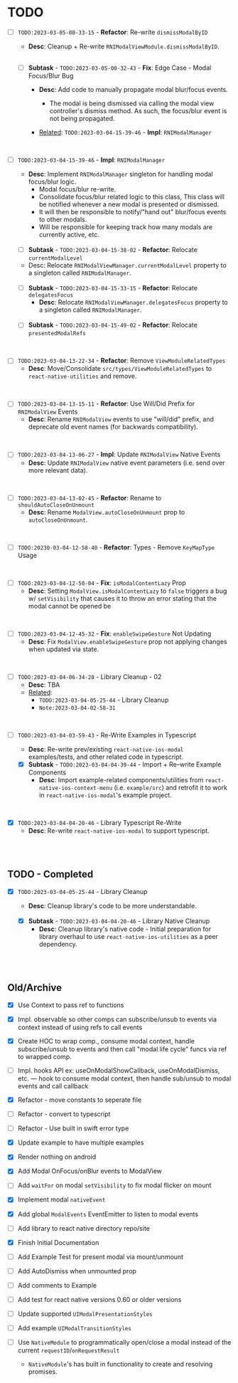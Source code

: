 # TODO

- [ ] `TODO:2023-03-05-00-33-15`  - **Refactor**: Re-write `dismissModalByID`

  * **Desc**: Cleanup + Re-write `RNIModalViewModule.dismissModalByID`.

  <br>

  - [ ] **Subtask** - `TODO:2023-03-05-00-32-43` - **Fix**: Edge Case - Modal Focus/Blur Bug

    * **Desc**: Add code to manually propagate modal blur/focus events.
    	* The modal is being dismissed via calling the modal view controller's dismiss method. As such, the focus/blur event is not being propagated.

    * <u>Related</u>: `TODO:2023-03-04-15-39-46` - **Impl**: `RNIModalManager`

<br>

- [ ] `TODO:2023-03-04-15-39-46` - **Impl**: `RNIModalManager`

  * **Desc**: Implement `RNIModalManager` singleton for handling modal focus/blur logic.
  	* Modal focus/blur re-write.
  	* Consolidate focus/blur related logic to this class, This class will be notified whenever a new modal is presented or dismissed.
  	* It will then be responsible to notify/"hand out" blur/focus events to other modals.
  	* Will be responsible for keeping track how many modals are currently active, etc.

  <br>

  - [ ] **Subtask** - `TODO:2023-03-04-15-38-02` - **Refactor**: Relocate `currentModalLevel`
  - Desc: Relocate `RNIModalViewManager.currentModalLevel` property to a singleton called `RNIModalManager`.

  <br>

  - [ ] **Subtask** - `TODO:2023-03-04-15-33-15` - **Refactor**: Relocate `delegatesFocus`
    * **Desc**: Relocate `RNIModalViewManager.delegatesFocus` property to a singleton called `RNIModalManager`.

  <br>

  - [ ] **Subtask** - `TODO:2023-03-04-15-49-02` - **Refactor**:  Relocate `presentedModalRefs`

<br>

- [ ] `TODO:2023-03-04-13-22-34` - **Refactor**: Remove `ViewModuleRelatedTypes`
  * **Desc**: Move/Consolidate `src/types/ViewModuleRelatedTypes` to  `react-native-utilities` and remove.

<br>

- [ ] `TODO:2023-03-04-13-15-11` - **Refactor**: Use Will/Did Prefix for `RNIModalView` Events
  * **Desc**: Rename `RNIModalView` events to use "will/did" prefix, and deprecate old event names (for backwards compatibility).

<br>

- [ ] `TODO:2023-03-04-13-06-27` - **Impl**: Update `RNIModalView` Native Events
  * **Desc**: Update `RNIModalView` native event parameters (i.e. send over more relevant data).

<br>

- [ ] `TODO:2023-03-04-13-02-45` - **Refactor**: Rename  to `shouldAutoCloseOnUnmount`
  * **Desc**: Rename `ModalView.autoCloseOnUnmount` prop to `autoCloseOnUnmount`.

<br>

- [ ] `TODO:20230-03-04-12-58-40` - **Refactor**: Types - Remove `KeyMapType` Usage

<br>

- [ ] `TODO:2023-03-04-12-50-04` - **Fix**: `isModalContentLazy` Prop 
  * **Desc**: Setting `ModalView.isModalContentLazy` to `false` triggers a bug w/  `setVisibility` that causes it to throw an error stating that the modal cannot be opened be

<br>

- [ ] `TODO:2023-03-04-12-45-32` - **Fix**: `enableSwipeGesture` Not Updating
  * **Desc**: Fix `ModalView.enableSwipeGesture` prop not applying changes when updated via state.

<br>

- [ ] `TODO:2023-03-04-06-34-28` - Library Cleanup - 02
  * **Desc**: TBA
  * <u>Related</u>:
  	*  `TODO:2023-03-04-05-25-44` - Library Cleanup
  	* `Note:2023-03-04-02-58-31`

<br>

- [ ] `TODO:2023-03-04-03-59-43` - Re-Write Examples in Typescript

  * **Desc**: Re-write prev/existing `react-native-ios-modal` examples/tests, and other related code in typescript.

  - [x] **Subtask** - `TODO:2023-03-04-04-39-44` - Import + Re–write Example Components
  	* **Desc**: Import example-related components/utilities from `react-native-ios-context-menu` (i.e. `example/src`) and retrofit it to work in  `react-native-ios-modal`'s example project.

<br>

- [x] `TODO:2023-03-04-04-20-46` - Library Typescript Re-Write
	* **Desc**: Re-write `react-native-ios-modal` to support typescript.

<br><br>

## TODO - Completed

- [x]  `TODO:2023-03-04-05-25-44` - Library Cleanup

	* **Desc**: Cleanup library's code to be more understandable.

	<br>
	
	- [x] **Subtask** - `TODO:2023-03-04-04-20-46` - Library Native Cleanup
		* **Desc**: Cleanup library's native code - Initial preparation for library overhaul to use `react-native-ios-utilities` as a peer dependency.

<br><br>

## Old/Archive


- [x] Use Context to pass ref to functions
- [x] Impl. observable so other comps can subscribe/unsub to events via context instead of using refs to call events
- [x] Create HOC to wrap comp., consume modal context, handle subscribe/unsub to events  and then call "modal life cycle" funcs via ref to wrapped comp.
- [ ] Impl. hooks API ex: useOnModalShowCallback, useOnModalDismiss, etc. — hook to consume modal context, then handle sub/unsub to modal events and call callback

- [x] Refactor - move constants to seperate file
- [ ] Refactor - convert to typescript
- [ ] Refactor - Use built in swift error type
- [x] Update example to have multiple examples
- [x] Render nothing on android
- [x] Add Modal OnFocus/onBlur events to ModalView
- [ ] Add `waitFor` on modal `setVisibility` to fix modal flicker on mount
- [x] Implement modal `nativeEvent`
- [x] Add global `ModalEvents` EventEmitter to listen to modal events
- [ ] Add library to react native directory repo/site
- [x] Finish Initial Documentation
- [ ] Add Example Test for present modal via mount/unmount
- [ ] Add AutoDismiss when unmounted prop
- [ ] Add comments to Example
- [ ] Add test for react native versions 0.60 or older versions
- [ ] Update supported `UIModalPresentationStyles`
- [ ] Add example `UIModalTransitionStyles`
- [ ] Use `NativeModule` to programmatically open/close a modal instead of the current `requestID`/`onRequestResult`
  * `NativeModule`'s has built in functionality to create and resolving promises.